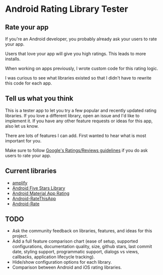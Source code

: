 # Android Rating Library Tester
## Rate your app
If you're an Android developer, you probably already ask your users to rate your app.

Users that love your app will give you high ratings. This leads to more installs.

When working on apps previously, I wrote custom code for this rating logic.

I was curious to see what libraries existed so that I didn't have to rewrite this code for each app.

## Tell us what you think
This is a tester app to let you try a few popular and recently updated rating libraries.
If you love a different library, open an issue and I'd like to implement it.
If you have any other feature requests or ideas for this app, also let us know.

There are lots of features I can add. First wanted to hear what is most important for you.

Make sure to follow [Google's Ratings/Reviews guidelines](https://play.google.com/about/storelisting-promotional/ratings-reviews-installs/) if you do ask users to rate your app.

## Current libraries
- [amplify](https://github.com/stkent/amplify)
- [Android Five Stars Library](https://github.com/Angtrim/Android-Five-Stars-Library)
- [Android Material App Rating](https://github.com/stepstone-tech/android-material-app-rating)
- [Android-RateThisApp](https://github.com/kobakei/Android-RateThisApp)
- [Android-Rate](https://github.com/hotchemi/Android-Rate)

## TODO
- Ask the community feedback on libraries, features, and ideas for this project.
- Add a full feature comparison chart (ease of setup, supported configurations, documentation quality, size, github stars, last commit date, styling support, programmatic support, dialogs vs views, callbacks, application lifecycle tracking).
- Hide/show configuration options for each library.
- Comparison between Android and iOS rating libraries.